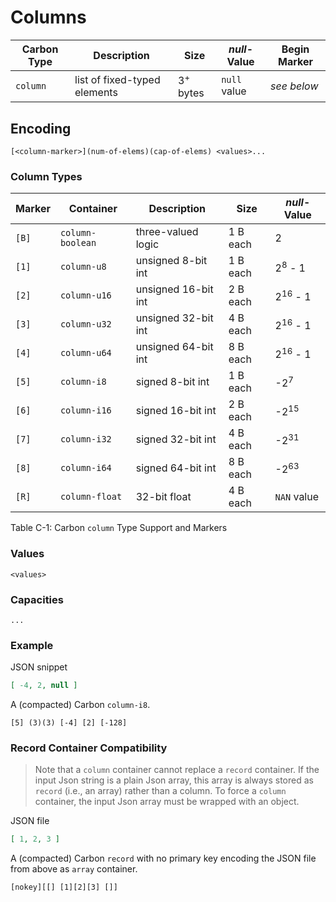 # Columns

Carbon Type    | Description                      | Size                | *null*-Value | Begin Marker 
---------------|----------------------------------|---------------------|--------------|--------------
`column`       | list of fixed-typed elements     | 3<sup>+</sup> bytes | `null` value | *see below*  

## Encoding

```
[<column-marker>](num-of-elems)(cap-of-elems) <values>...
```

### Column Types

Marker | Container | Description             | Size     | *null*-Value       
--------|----------|-------------------------|----------|--------------------
`[B]`  | `column-boolean` | three-valued logic      | 1 B each | 2			       
`[1]`  | `column-u8` | unsigned 8-bit int      | 1 B each | 2<sup>8</sup> - 1  
`[2]`  | `column-u16` | unsigned 16-bit int     | 2 B each | 2<sup>16</sup> - 1 
`[3]`  | `column-u32` | unsigned 32-bit int     | 4 B each | 2<sup>16</sup> - 1 
`[4]`  | `column-u64` | unsigned 64-bit int     | 8 B each | 2<sup>16</sup> - 1 
`[5]`  | `column-i8` | signed 8-bit int        | 1 B each | -2<sup>7</sup>     
`[6]`  | `column-i16` | signed 16-bit int       | 2 B each | -2<sup>15</sup>    
`[7]`  | `column-i32` | signed 32-bit int       | 4 B each | -2<sup>31</sup>    
`[8]`  | `column-i64` | signed 64-bit int       | 8 B each | -2<sup>63</sup>    
`[R]`  | `column-float` | 32-bit float            | 4 B each | `NAN` value 	   

<span class="caption">Table C-1: Carbon `column` Type Support and Markers</span>

### Values

```
<values>
```

### Capacities

```
...
```

### Example


JSON snippet
```json
[ -4, 2, null ]
```

A (compacted) Carbon `column-i8`.

```
[5] (3)(3) [-4] [2] [-128]
```

### Record Container Compatibility

> Note that a `column` container cannot replace a `record` container. If the input Json string is a plain Json array, this array is always stored as `record` (i.e., an array) rather than a column. To force a `column` container, the input Json array must be wrapped with an object.

JSON file
```json
[ 1, 2, 3 ]
```

A (compacted) Carbon `record` with no primary key encoding the JSON file from above as `array` container.

```
[nokey][[] [1][2][3] []] 
```
